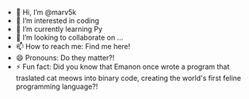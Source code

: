 - 👋 Hi, I’m @marv5k
- 👀 I’m interested in coding
- 🌱 I’m currently learning Py
- 💞️ I’m looking to collaborate on ...
- 📫 How to reach me: Find me here!
- 😄 Pronouns: Do they matter?!
- ⚡ Fun fact: Did you know that Emanon once wrote a program that traslated cat meows into binary code, creating the world's first feline programming language?!

<!---
marv5k/marv5k is a ✨ special ✨ repository because its `README.md` (this file) appears on your GitHub profile.
You can click the Preview link to take a look at your changes.
--->
